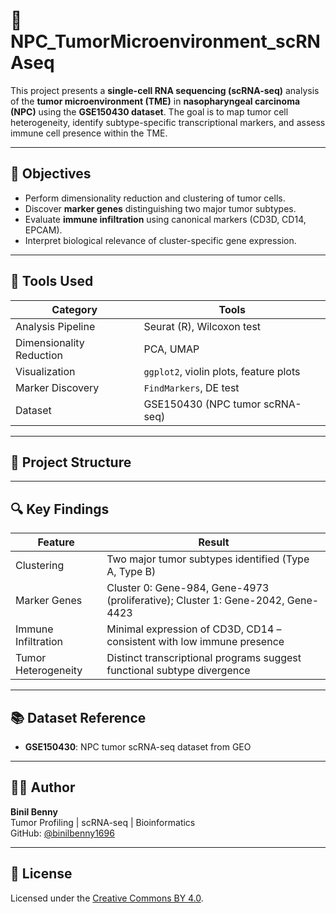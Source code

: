 # 🧬 NPC_TumorMicroenvironment_scRNAseq

This project presents a **single-cell RNA sequencing (scRNA-seq)** analysis of the **tumor microenvironment (TME)** in **nasopharyngeal carcinoma (NPC)** using the **GSE150430 dataset**. The goal is to map tumor cell heterogeneity, identify subtype-specific transcriptional markers, and assess immune cell presence within the TME.

---

## 🎯 Objectives

- Perform dimensionality reduction and clustering of tumor cells.
- Discover **marker genes** distinguishing two major tumor subtypes.
- Evaluate **immune infiltration** using canonical markers (CD3D, CD14, EPCAM).
- Interpret biological relevance of cluster-specific gene expression.

---

## 🧰 Tools Used

| Category | Tools |
|----------|-------|
| Analysis Pipeline | Seurat (R), Wilcoxon test |
| Dimensionality Reduction | PCA, UMAP |
| Visualization | `ggplot2`, violin plots, feature plots |
| Marker Discovery | `FindMarkers`, DE test |
| Dataset | GSE150430 (NPC tumor scRNA-seq)

---

## 📂 Project Structure


---

## 🔍 Key Findings

| Feature | Result |
|---------|--------|
| Clustering | Two major tumor subtypes identified (Type A, Type B) |
| Marker Genes | Cluster 0: Gene-984, Gene-4973 (proliferative); Cluster 1: Gene-2042, Gene-4423 |
| Immune Infiltration | Minimal expression of CD3D, CD14 – consistent with low immune presence |
| Tumor Heterogeneity | Distinct transcriptional programs suggest functional subtype divergence |

---

## 📚 Dataset Reference

- **GSE150430**: NPC tumor scRNA-seq dataset from GEO

---

## 👨‍💻 Author

**Binil Benny**  
Tumor Profiling | scRNA-seq | Bioinformatics  
GitHub: [@binilbenny1696](https://github.com/binilbenny1696)

---

## 🪪 License

Licensed under the [Creative Commons BY 4.0](https://creativecommons.org/licenses/by/4.0/).
